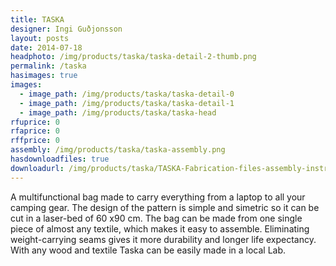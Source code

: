 ```yaml
---
title: TASKA
designer: Ingi Guðjonsson
layout: posts
date: 2014-07-18
headphoto: /img/products/taska/taska-detail-2-thumb.png
permalink: /taska
hasimages: true
images:  
  - image_path: /img/products/taska/taska-detail-0
  - image_path: /img/products/taska/taska-detail-1
  - image_path: /img/products/taska/taska-head
rfuprice: 0
rfaprice: 0
rffprice: 0
assembly: /img/products/taska/taska-assembly.png 
hasdownloadfiles: true
downloadurl: /img/products/taska/TASKA-Fabrication-files-assembly-instruction.zip
---
```


A multifunctional bag made to carry everything from a laptop to all your camping gear. The design of the pattern is simple and simetric so it can be cut in a laser-bed of 60 x90 cm. The bag can be made from one single piece of almost any textile, which makes it easy to assemble. Eliminating weight-carrying seams gives it more durability and longer life expectancy. With any wood and textile Taska can be easily made in a local Lab.